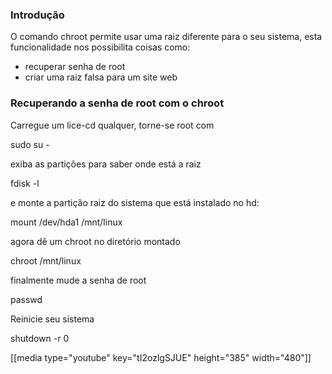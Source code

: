 ### Introdução
O comando chroot permite usar uma raiz diferente para o seu
sistema, esta funcionalidade nos possibilita coisas como:

* recuperar senha de root
* criar uma raiz falsa para um site web

### Recuperando a senha de root com o chroot
Carregue um lice-cd qualquer, torne-se root com

sudo su -

exiba as partições para saber onde está a raiz

fdisk -l

e monte a partição raiz do sistema
que está instalado no hd:

mount /dev/hda1 /mnt/linux

agora dê um chroot no diretório montado

chroot /mnt/linux

finalmente mude a senha de root

passwd

Reinicie seu sistema

shutdown -r 0

[[media type="youtube" key="tI2ozlgSJUE" height="385" width="480"]]

